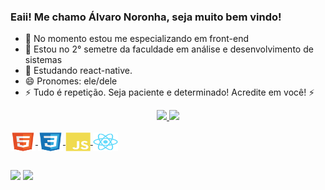 ### Eaii! Me chamo Álvaro Noronha, seja muito bem vindo!

- 🔭 No momento estou me especializando em front-end
- 🌱 Estou no 2° semetre da faculdade em análise e desenvolvimento de sistemas
- 🔨 Estudando react-native.
- 😄 Pronomes: ele/dele
- ⚡ Tudo é repetição. Seja paciente e determinado! Acredite em você! ⚡

<div align="center">
  <a href="https://github.com/alvaronp401">
  <img height="180em" src="https://github-readme-stats.vercel.app/api?username=alvaronp401&show_icons=true&theme=dark&include_all_commits=true&count_private=true"/>
  <img height="180em" src="https://github-readme-stats.vercel.app/api/top-langs/?username=alvaronp401&layout=compact&langs_count=7&theme=dark"/>
</div>
  
  <div style="display: inline_block"><br>
    <img align="center" alt="alvaro-HTML" height="30" width="40" src="https://raw.githubusercontent.com/devicons/devicon/master/icons/html5/html5-original.svg">
    <img align="center" alt="alvaro-CSS" height="30" width="40" src="https://raw.githubusercontent.com/devicons/devicon/master/icons/css3/css3-original.svg">
    <img align="center" alt="alvaro-Js" height="30" width="40" src="https://raw.githubusercontent.com/devicons/devicon/master/icons/javascript/javascript-plain.svg">
    <!--<img align="center" alt="alvaro-Ts" height="30" width="40" src="https://raw.githubusercontent.com/devicons/devicon/master/icons/typescript/typescript-plain.svg">-->
    <img align="center" alt="alvaro-React" height="30" width="40" src="https://raw.githubusercontent.com/devicons/devicon/master/icons/react/react-original.svg">
    <!--<img align="center" alt="alvaro-Python" height="30" width="40" src="https://raw.githubusercontent.com/devicons/devicon/master/icons/python/python-original.svg">-->
    <!--<img align="center" alt="alvaro-Csharp" height="30" width="40" src="https://raw.githubusercontent.com/devicons/devicon/master/icons/csharp/csharp-original.svg">-->
</div>
  
  ##
  
  <div>
  <a href="https://www.instagram.com/eualvaronoronha/" target="_blank"><img src="https://img.shields.io/badge/-Instagram-%23E4405F?style=for-the-badge&logo=instagram&logoColor=white" target="_blank"></a>
  <a href="https://www.linkedin.com/in/%C3%A1lvaro-pereira-2075a5248/" target="_blank"><img src="https://img.shields.io/badge/-LinkedIn-%230077B5?style=for-the-badge&logo=linkedin&logoColor=white" target="_blank"></a> 
 
